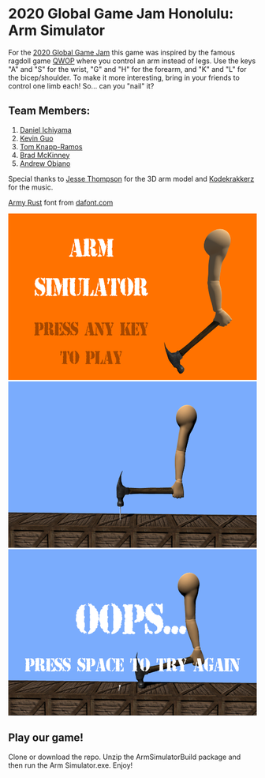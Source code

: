 # 2020 Global Game Jam Honolulu: Arm Simulator

For the [2020 Global Game Jam](https://globalgamejam.org/2020/games/arm-simulator-3) this game was inspired by the famous ragdoll game [QWOP](http://www.foddy.net/Athletics.html) where you control an arm instead of legs. Use the keys "A" and "S" for the wrist, "G" and "H" for the forearm, and "K" and "L" for the bicep/shoulder. To make it more interesting, bring in your friends to control one limb each! So... can you "nail" it?

## Team Members:
1. [Daniel Ichiyama](https://github.com/danieltichiyama)
2. [Kevin Guo](https://github.com/kevinchguo)
3. [Tom Knapp-Ramos](https://github.com/tomknappramos)
4. [Brad McKinney](https://github.com/badmckinney)
5. [Andrew Obiano](https://github.com/andrewobx)

Special thanks to [Jesse Thompson](https://twitter.com/espritex) for the 3D arm model and [Kodekrakkerz](https://soundcloud.com/kodekrakkerz) for the music.

[Army Rust](https://www.dafont.com/army-rust.font?text=UNDER+CONSTRUCTION) font from [dafont.com](www.dafont.com)

<p align="center">
  <img width="600" height="337" src="https://github.com/andrewobx/GGJ2020-HAMMER/blob/master/Screenshots/1.png">
  <img width="600" height="337" src="https://github.com/andrewobx/GGJ2020-HAMMER/blob/master/Screenshots/2.png">
  <img width="600" height="337" src="https://github.com/andrewobx/GGJ2020-HAMMER/blob/master/Screenshots/3.PNG">
</p>

## Play our game!
Clone or download the repo. Unzip the ArmSimulatorBuild package and then run the Arm Simulator.exe. Enjoy!
